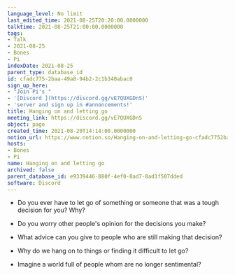 ```yaml
---
language_level: No limit
last_edited_time: 2021-08-25T20:20:00.0000000
talktime: 2021-08-25T21:00:00.0000000
tags:
- Talk
- 2021-08-25
- Bones
- Pi
indexDate: 2021-08-25
parent_type: database_id
id: cfadc775-2baa-49a8-94b2-2c1b340abac0
sign_up_here:
- "Join Pi's "
- '[Discord ](https://discord.gg/vE7QUXGDnS)'
- 'server and sign up in #annoncements!'
title: Hanging on and letting go
meeting_link: https://discord.gg/vE7QUXGDnS
object: page
created_time: 2021-08-20T14:14:00.0000000
notion_url: https://www.notion.so/Hanging-on-and-letting-go-cfadc7752baa49a894b22c1b340abac0
hosts:
- Bones
- Pi
name: Hanging on and letting go
archived: false
parent_database_id: e9339446-880f-4ef0-8ad7-8ad1f507dded
software: Discord
---
```


   - Do you ever have to let go of something or someone that was a tough decision for you? Why?



   - Do you worry other people's opinion for the decisions you make?
   - What advice can you give to people who are still making that decision?
   - Why do we hang on to things or finding it difficult to let go?
   - Imagine a world full of people whom are no longer sentimental?









